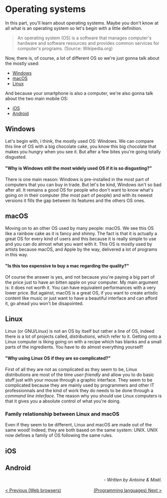 # Operating systems

In this part, you'll learn about operating systems. Maybe you don't know at all what is an operating system so let's begin with a little definition.

> An operating system (OS) is a software that manages computer's hardware and software resources and provides common services for computer's programs. (Source: Wikipedia.org)

Now, there is, of course, a lot of different OS so we're just gonna talk about the mostly used:
* [Windows](#windows)
* [macOS](#macos)
* [Linux](#linux)

And because your smartphone is also a computer, we're also gonna talk about the two main mobile OS:

* [iOS](#ios)
* [Android](#android)

## Windows

Let's begin with, i think, the mostly used OS: Windows. We can compare this line of OS with a big chocolate cake, you know this big chocolate that makes you hungry when you see it. But after a few bites you're going totally disgusted.

#### "Why is Windows still the most widely used OS if it is so disgusting?"

There is one main reason: Windows is pre-installed in the most part of computers that you can buy in trade. But let's be kind, Windows isn't so bad after all. It remains a good OS for people who don't want to know what's going on in their computer (the most part of people) and with its newest versions it fills the gap between its features and the others OS ones.

## macOS

Moving on to an other OS used by many people: macOS. We see this OS like a rainbow cake as it is fancy and shinny. The fact is that it is actually a great OS for every kind of users and this because it is really simple to use and you can do almost what you want with it. This OS is mostly used by artists because macOS, and Apple by the way, delivered a lot of programs in this way.

#### "Is this too expensive to buy a mac regarding the quality?"

Of course the answer is yes, and not because you're paying a big part of the price just to have an bitten apple on your computer. My main argument is: it does not worth it. You can have equivalent performances with a very lower price. But against, macOS is a great OS, if you want to create artistic content like music or just want to have a beautiful interface and can afford it, go ahead you won't be disapointed.

## Linux

Linux (or GNU/Linux) is not an OS by itself but rather a line of OS, indeed there is a lot of projects called, _distributions_, which refer to it. Getting onto a Linux computer is liking going on with a recipe which has blanks and a small parts of the ingredients. You have to do almost everything yourself!

#### "Why using Linux OS if they are so complicated?"

First of all they are not as complicated as they seem to be, Linux distributions are most of the time _user-friendly_ and allow you to do basic stuff just with your mouse through a graphic interface.
They seem to be complicated because they are mainly used by programmers and other IT professionnals and the kind of work they do needs to be done through a _command line interface_. The reason why you should use Linux computers is that it gives you a absolute control of what you're doing.

### Family relationship between Linux and macOS

Even if they seem to be different, Linux and macOS are made out of the same wood! Indeed, they are both based on the same system: UNIX. UNIX now defines a family of OS following the same rules.

## iOS



## Android


<span style="float:right">_- Written by Antoine & Maël._</span>
<br/><br/>
<span style="float:left">[< Previous (Web browsers)](../WebBrowsers)</span><span style="float:right">[(Programming languages) Next >](../ProgrammingLanguages)</span>
